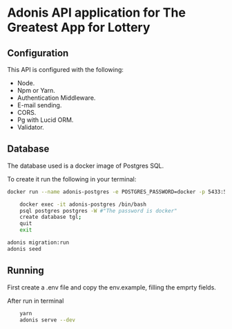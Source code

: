 # Adonis API application for The Greatest App for Lottery

## Configuration

This API is configured with the following:

 - Node.
 - Npm or Yarn.
 - Authentication Middleware.
 - E-mail sending.
 - CORS.
 - Pg with Lucid ORM.
 - Validator.

## Database

The database used is a docker image of Postgres SQL. 

To create it run the following in your terminal:

```bash
docker run --name adonis-postgres -e POSTGRES_PASSWORD=docker -p 5433:5432 -d postgres

    docker exec -it adonis-postgres /bin/bash
    psql postgres postgres -W #"The password is docker"
    create database tgl;
    quit
    exit

adonis migration:run
adonis seed
```

## Running

First create a .env file and copy the env.example, filling the emprty fields.

After run in terminal

```bash
    yarn
    adonis serve --dev
```
